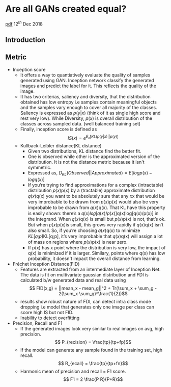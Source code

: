 
# Are all GANs created equal? 
[pdf](https://arxiv.org/pdf/1711.10337.pdf) 12$^{th}$ Dec 2018
## Introduction
## Metric
- Inception score 
	- It offers a way to quantiatively evaluate the quality of samples generated using GAN. Inception network classify the generated images and predict the label for it. This reflects the quality of the image.
	- It has two criterias, saliency and diversity, that the distribution obtained has low entropy i.e samples contain meaningful objects and the samples vary enough to cover all majority of the classes. Saliency is expressed as $p(y|x)$ (think of it as single high score and rest very low). While Diversity, $p(x)$ is overall distribution of the classes across sampled data. (well balanced training set)
	- Finally, inception score is defined as $$ IS(x) = e^{E_x[KL(p(y|x) || p(y)]}$$
	- Kullback-Leibler distance(KL distance)
		- Given two distributions, KL distance find the better fit. 
		- One is observed while other is the approximated version of the distribution. It is not the distance metric because it isn't symmetric.
		- Expressed as, $D_{KL} (Observed || Approximated) = E[log p(x) - log q(x)]$
		- If you’re trying to find approximations for a complex (intractable) distribution 𝑝(𝑥)p(x) by a (tractable) approximate distribution 𝑞(𝑥)q(x) you want to be absolutely sure that any 𝑥x that would be very improbable to be drawn from 𝑝(𝑥)p(x) would also be very improbable to be drawn from 𝑞(𝑥)q(x). That KL have this property is easily shown: there’s a 𝑞(𝑥)𝑙𝑜𝑔[𝑞(𝑥)/𝑝(𝑥)]q(x)log[q(x)/p(x)] in the integrand. When 𝑞(𝑥)q(x) is small but 𝑝(𝑥)p(x) is not, that’s ok. But when 𝑝(𝑥)p(x)is small, this grows very rapidly if 𝑞(𝑥)q(x) isn’t also small. So, if you’re choosing 𝑞(𝑥)q(x) to minimize 𝐾𝐿[𝑞;𝑝]KL[q;p], it’s very improbable that 𝑞(𝑥)q(x) will assign a lot of mass on regions where 𝑝(𝑥)p(x) is near zero.
		- If p(x) has x point where the distribution is very low, the impact of q(x) is minimized if it is larger. Similary, points where q(x) has low probability, it doesn't impact the overall distance from learning.
- Fréchet Inception Distance(FID)
	- Features are extracted from an intermediate layer of Inception Net. The data is fit on multivariate gaussian distribution and FDI is calculated b/w generated data and real data using $$ FID(x,g) = ||mean_x - mean_g||^2 + Tr(\sum_x + \sum_g - 2(\sum_x \sum_g)^\frac{1}{2})$$
	- results show robust nature of FDI, can detect intra class mode dropping i.e model that generates only one image per class can score high IS but not FID.
	- Inability to detect overfitting
- Precision, Recall and F1
	- If the generated images look very similar to real images on avg, high precision. $$ P_{recision} = \frac{tp}{tp+fp}$$
	- If the model can generate any sample found in the training set, high recall. $$ R_{ecall} = \frac{tp}{tp+fn}$$
	- Harmonic mean of precision and recall = F1 score. $$ F1 = 2 \frac{P R}{P+R}$$ 
<!--stackedit_data:
eyJoaXN0b3J5IjpbMTY2MjUwMzUwMywxMjM4ODc2NTAyLDE0OD
EzMjUwNTcsLTk5MDIzNTMzMiwtMTgyODQ4Mjc3NywtMTI3MTE3
Nzg2LC0zNzkxNTU5MTEsLTUwOTkyODc4Myw5MzIyNDUxMTksLT
E1NzIzMDEyMjcsLTI3MTUzNjUxNl19
-->